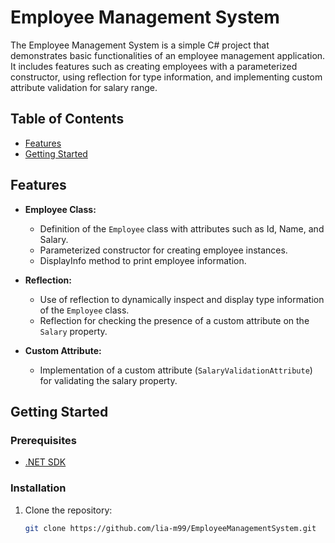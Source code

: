 # Employee Management System

The Employee Management System is a simple C# project that demonstrates basic functionalities of an employee management application. It includes features such as creating employees with a parameterized constructor, using reflection for type information, and implementing custom attribute validation for salary range.

## Table of Contents

- [Features](#features)
- [Getting Started](#getting-started)

## Features

- **Employee Class:**
  - Definition of the `Employee` class with attributes such as Id, Name, and Salary.
  - Parameterized constructor for creating employee instances.
  - DisplayInfo method to print employee information.

- **Reflection:**
  - Use of reflection to dynamically inspect and display type information of the `Employee` class.
  - Reflection for checking the presence of a custom attribute on the `Salary` property.

- **Custom Attribute:**
  - Implementation of a custom attribute (`SalaryValidationAttribute`) for validating the salary property.

## Getting Started

### Prerequisites

- [.NET SDK](https://dotnet.microsoft.com/download)

### Installation

1. Clone the repository:

   ```bash
   git clone https://github.com/lia-m99/EmployeeManagementSystem.git
